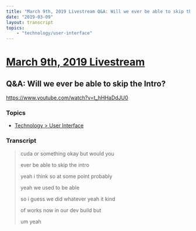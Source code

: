 ```yaml
---
title: "March 9th, 2019 Livestream Q&A: Will we ever be able to skip the Intro?"
date: "2019-03-09"
layout: transcript
topics:
    - "technology/user-interface"
---
```

# [March 9th, 2019 Livestream](../2019-03-09.md)
## Q&A: Will we ever be able to skip the Intro?
https://www.youtube.com/watch?v=t_hHHaDdJU0

### Topics
* [Technology > User Interface](../topics/technology/user-interface.md)

### Transcript

> cuda or something okay but would you
>
> ever be able to skip the intro
>
> yeah i think so at some point probably
>
> yeah we used to be able
>
> so i guess we did whatever yeah it kind
>
> of works now in our dev build but
>
> um yeah
>
